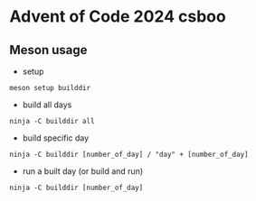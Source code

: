 # Advent of Code 2024 csboo

## Meson usage

- setup

```meson setup builddir```

- build all days

```ninja -C builddir all```

- build specific day

```ninja -C builddir [number_of_day] / "day" + [number_of_day]```

- run a built day (or build and run)

```ninja -C builddir [number_of_day]```
